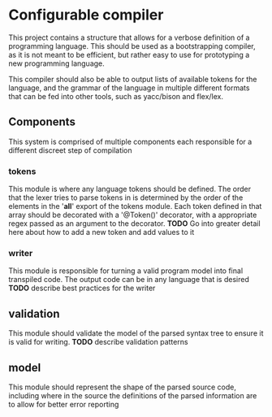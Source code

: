 # Configurable compiler
This project contains a structure that allows for a verbose definition of a programming language.
This should be used as a bootstrapping compiler, as it is not meant to be efficient, but rather
easy to use for prototyping a new programming language.

This compiler should also be able to output lists of available tokens for the language, and the
grammar of the language in multiple different formats that can be fed into other tools, such as
yacc/bison and flex/lex.


## Components
This system is comprised of multiple components each responsible for a different discreet step of
compilation

### tokens
This module is where any language tokens should be defined.
The order that the lexer tries to parse tokens in is determined by the order of the elements in
the '__all__' export of the tokens module. Each token defined in that array should be decorated with
a '@Token()' decorator, with a appropriate regex passed as an argument to the decorator.
**TODO** Go into greater detail here about how to add a new token and add values to it

### writer
This module is responsible for turning a valid program model into final transpiled code.
The output code can be in any language that is desired
**TODO** describe best practices for the writer

## validation
This module should validate the model of the parsed syntax tree to ensure it is valid for writing.
**TODO** describe validation patterns

## model
This module should represent the shape of the parsed source code, including where in the source the
definitions of the parsed information are to allow for better error reporting